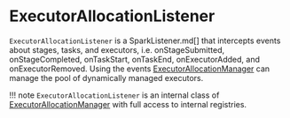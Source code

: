 # ExecutorAllocationListener

`ExecutorAllocationListener` is a SparkListener.md[] that intercepts events about stages, tasks, and executors, i.e. onStageSubmitted, onStageCompleted, onTaskStart, onTaskEnd, onExecutorAdded, and onExecutorRemoved. Using the events [ExecutorAllocationManager](ExecutorAllocationManager.md) can manage the pool of dynamically managed executors.

!!! note
    `ExecutorAllocationListener` is an internal class of [ExecutorAllocationManager](ExecutorAllocationManager.md) with full access to internal registries.
